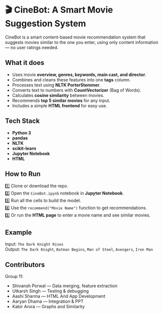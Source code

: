 
# 🎬 CineBot: A Smart Movie Suggestion System

CineBot is a smart content-based movie recommendation system that suggests movies similar to the one you enter, using only content information — no user ratings needed.


## What it does

- Uses movie **overview, genres, keywords, main cast, and director**.
- Combines and cleans these features into one **tags** column.
- Processes text using **NLTK PorterStemmer**.
- Converts text to numbers with **CountVectorizer** (Bag of Words).
- Calculates **cosine similarity** between movies.
- Recommends **top 5 similar movies** for any input.
- Includes a simple **HTML frontend** for easy use.


## Tech Stack

- **Python 3**
- **pandas**
- **NLTK**
- **scikit-learn**
- **Jupyter Notebook**
- **HTML**


## How to Run

1️⃣ Clone or download the repo.  
2️⃣ Open the `CineBot.ipynb` notebook in **Jupyter Notebook**.  
3️⃣ Run all the cells to build the model.  
4️⃣ Use the `recommend("Movie Name")` function to get recommendations.  
5️⃣ Or run the **HTML page** to enter a movie name and see similar movies.


## Example

  Input:  `The Dark Knight Rises`  
  Output: `The Dark Knight`, `Batman Begins`, `Man of Steel`, `Avengers`, `Iron Man`


## Contributors

  Group 11:
- Shivansh Porwal — Data merging, feature extraction  
- Utkarsh Singh   — Testing & debugging 
- Aashi Sharma    — HTML And App Development
- Aaryan Dhama    — Integration & PPT
- Kabir Arora     — Graphs and Similarity


